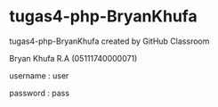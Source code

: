 # tugas4-php-BryanKhufa
tugas4-php-BryanKhufa created by GitHub Classroom

Bryan Khufa R.A       (05111740000071)

username : user 

password : pass
